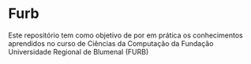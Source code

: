 # Furb
Este repositório tem como objetivo de por em prática os conhecimentos aprendidos no curso de Ciências da Computação da Fundação Universidade Regional de Blumenal (FURB)
